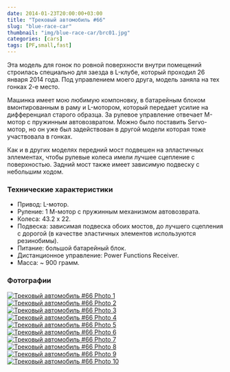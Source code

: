 ```yaml
---
date: 2014-01-23T20:00:00+03:00
title: "Трековый автомобиль #66"
slug: "blue-race-car"
thumbnail: "img/blue-race-car/brc01.jpg"
categories: [cars]
tags: [PF,small,fast]
---
```


Эта модель для гонок по ровной поверхности внутри помещений строилась специально для заезда в L-клубе, который проходил 26 января 2014 года. Под управлением моего друга, модель заняла на тех гонках 2-е место.

Машинка имеет мою любимую компоновку, в батарейным блоком вмонтированным в раму и L-мотором, который передает усилие на дифференциал старого образца. За рулевое управление отвечает M-мотор с пружинным автовозвратом. Можно было поставить Servo-мотор, но он уже был задействован в другой модели которая тоже участвовала в гонках.
<!--more-->
Как и в других моделях передний мост подвешен на элластичных эллементах, чтобы рулевые колеса имели лучшее сцепление с поверхностью. Задний мост также имеет зависимую подвеску с небольшим ходом.

### Технические характеристики

- Привод: L-мотор.
- Руление: 1 М-мотор с пружинным механизмом автовозврата.
- Колеса: 43.2 x 22.
- Подвеска: зависимая подвеска обоих мостов, до лучшего сцепления с дорогой (в качестве эластичных элементов используются резинобимы).
- Питание: большой батарейный блок.
- Дистанционное управление: Power Functions Receiver.
- Масса: ~ 900 грамм.

### Фотографии

<div id="lightgallery">
  <a href="./../../img/blue-race-car/brc01.jpg">
    <img src="./../../img/blue-race-car/brc01_p.jpg" alt="Трековый автомобиль #66 Photo 1">
  </a>
  <a href="./../../img/blue-race-car/brc02.jpg">
    <img src="./../../img/blue-race-car/brc02_p.jpg" alt="Трековый автомобиль #66 Photo 2">
  </a>
  <a href="./../../img/blue-race-car/brc03.jpg">
    <img src="./../../img/blue-race-car/brc03_p.jpg" alt="Трековый автомобиль #66 Photo 3">
  </a>
  <a href="./../../img/blue-race-car/brc04.jpg">
    <img src="./../../img/blue-race-car/brc04_p.jpg" alt="Трековый автомобиль #66 Photo 4">
  </a>
  <a href="./../../img/blue-race-car/brc05.jpg">
    <img src="./../../img/blue-race-car/brc05_p.jpg" alt="Трековый автомобиль #66 Photo 5">
  </a>
  <a href="./../../img/blue-race-car/brc06.jpg">
    <img src="./../../img/blue-race-car/brc06_p.jpg" alt="Трековый автомобиль #66 Photo 6">
  </a>
  <a href="./../../img/blue-race-car/brc07.jpg">
    <img src="./../../img/blue-race-car/brc07_p.jpg" alt="Трековый автомобиль #66 Photo 7">
  </a>
  <a href="./../../img/blue-race-car/brc08.jpg">
    <img src="./../../img/blue-race-car/brc08_p.jpg" alt="Трековый автомобиль #66 Photo 8">
  </a>
  <a href="./../../img/blue-race-car/brc09.jpg">
    <img src="./../../img/blue-race-car/brc09_p.jpg" alt="Трековый автомобиль #66 Photo 9">
  </a>
  <a href="./../../img/blue-race-car/brc10.jpg">
    <img src="./../../img/blue-race-car/brc10_p.jpg" alt="Трековый автомобиль #66 Photo 10">
  </a>
</div>